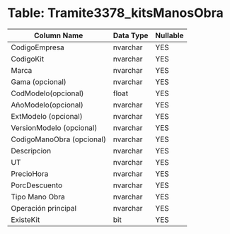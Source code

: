 # Table: Tramite3378_kitsManosObra

| Column Name | Data Type | Nullable |
|-------------|-----------|----------|
| CodigoEmpresa | nvarchar | YES |
| CodigoKit | nvarchar | YES |
| Marca | nvarchar | YES |
| Gama (opcional) | nvarchar | YES |
| CodModelo(opcional) | float | YES |
| AñoModelo(opcional) | nvarchar | YES |
| ExtModelo (opcional) | nvarchar | YES |
| VersionModelo (opcional) | nvarchar | YES |
| CodigoManoObra (opcional) | nvarchar | YES |
| Descripcion  | nvarchar | YES |
| UT | nvarchar | YES |
| PrecioHora | nvarchar | YES |
| PorcDescuento | nvarchar | YES |
| Tipo Mano Obra | nvarchar | YES |
| Operación principal | nvarchar | YES |
| ExisteKit | bit | YES |
